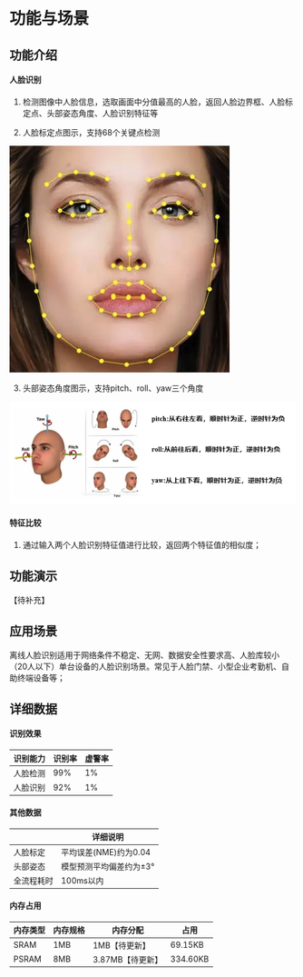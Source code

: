 # 功能与场景

## 功能介绍

#### 人脸识别

1. 检测图像中人脸信息，选取画面中分值最高的人脸，返回人脸边界框、人脸标定点、头部姿态角度、人脸识别特征等

2. 人脸标定点图示，支持68个关键点检测

![](./images/face_alignment.png)

3. 头部姿态角度图示，支持pitch、roll、yaw三个角度

![](./images/head_pose_estimation.png)

#### 特征比较

1. 通过输入两个人脸识别特征值进行比较，返回两个特征值的相似度；



## 功能演示


【待补充】



## 应用场景

离线人脸识别适用于网络条件不稳定、无网、数据安全性要求高、人脸库较小（20人以下）单台设备的人脸识别场景。常见于人脸门禁、小型企业考勤机、自助终端设备等；



## 详细数据

#### 识别效果

| 识别能力 | 识别率 | 虚警率 |
| -------- | ------ | ------ |
| 人脸检测 | 99%    | 1%     |
| 人脸识别 | 92%    | 1%     |



#### 其他数据

|            | 详细说明                |
| ---------- | ----------------------- |
| 人脸标定   | 平均误差(NME)约为0.04   |
| 头部姿态   | 模型预测平均偏差约为±3° |
| 全流程耗时 | 100ms以内               |



#### 内存占用

| 内存类型 | 内存规格 | 内存分配         | 占用               |
| -------- | -------- | ---------------- | ------------------ |
| SRAM     | 1MB      | 1MB【待更新】    | 69.15KB  |
| PSRAM    | 8MB      | 3.87MB【待更新】 | 334.60KB |

